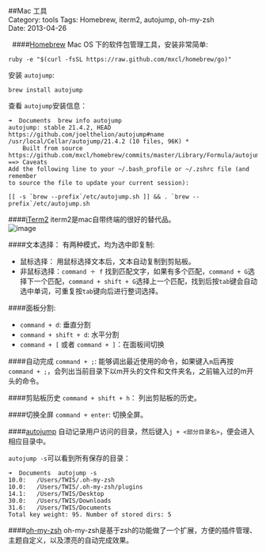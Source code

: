 ##Mac 工具  
Category: tools
Tags: Homebrew, iterm2, autojump, oh-my-zsh   
Date: 2013-04-26
 
 
####[Homebrew][homebrew]
Mac OS 下的软件包管理工具，安装非常简单:  

	ruby -e "$(curl -fsSL https://raw.github.com/mxcl/homebrew/go)"

安装 `autojump`:  
	
	brew install autojump
查看 `autojump`安装信息：


	➜  Documents  brew info autojump
	autojump: stable 21.4.2, HEAD
	https://github.com/joelthelion/autojump#name
	/usr/local/Cellar/autojump/21.4.2 (10 files, 96K) *
  		Built from source
	https://github.com/mxcl/homebrew/commits/master/Library/Formula/autojump.rb
	==> Caveats
	Add the following line to your ~/.bash_profile or ~/.zshrc file (and remember
	to source the file to update your current session):
	
	[[ -s `brew --prefix`/etc/autojump.sh ]] && . `brew --prefix`/etc/autojump.sh


[homebrew]: http://mxcl.github.io/homebrew/

####[iTerm2][iterm2]
iterm2是mac自带终端的很好的替代品。  
![image][iterm2]

####文本选择：
有两种模式，均为选中即复制:  

* 鼠标选择： 用鼠标选择文本后，文本自动复制到剪贴板。
* 非鼠标选择：`command ＋ f` 找到匹配文字，如果有多个匹配，`command + G`选择下一个匹配，`command + shift + G`选择上一个匹配，找到后按`tab`键会自动选中单词，可重复按`tab`键向后进行整词选择。


####面板分割:
* `command + d`: 垂直分割
* `command + shift + d`: 水平分割
* `command + [` 或者 `command + ]`：在面板间切换

####自动完成
`command + ;`: 能够调出最近使用的命令，如果键入`m`后再按`command + ;`，会列出当前目录下以m开头的文件和文件夹名，之前输入过的m开头的命令。

####剪贴板历史
`command + shift + h`： 列出剪贴板的历史。

####切换全屏
`command + enter`: 切换全屏。

[iterm2]: http://www.iterm2.com/images/logo.png



####[autojump][autojump]
自动记录用户访问的目录，然后键入`j + <部分目录名>`，便会进入相应目录中。

`autojump -s`可以看到所有保存的目录：

 
	➜  Documents  autojump -s
	10.0:	/Users/TWIS/.oh-my-zsh
	10.0:	/Users/TWIS/.oh-my-zsh/plugins
	14.1:	/Users/TWIS/Desktop
	30.0:	/Users/TWIS/Downloads
	31.6:	/Users/TWIS/Documents
	Total key weight: 95. Number of stored dirs: 5


[autojump]: https://github.com/joelthelion/autojump/wiki


####[oh-my-zsh](https://github.com/robbyrussell/oh-my-zsh)
oh-my-zsh是基于zsh的功能做了一个扩展，方便的插件管理、主题自定义，以及漂亮的自动完成效果。

